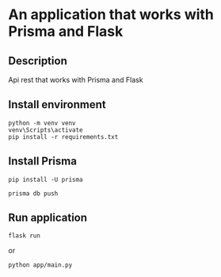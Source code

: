 # An application that works with Prisma and Flask

## Description
Api rest that works with Prisma and Flask

## Install environment

```shell    
python -m venv venv
venv\Scripts\activate
pip install -r requirements.txt
```

## Install Prisma

```shell
pip install -U prisma

prisma db push
```

## Run application

```shell
flask run
```

or 

```shell
python app/main.py
```